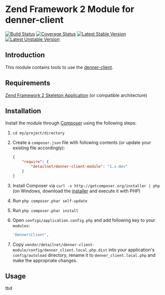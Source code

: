 # Zend Framework 2 Module for denner-client

[![Build Status](https://travis-ci.org/detailnet/denner-client-module.svg?branch=master)](https://travis-ci.org/detailnet/denner-client-module)
[![Coverage Status](https://img.shields.io/coveralls/detailnet/denner-client-module.svg)](https://coveralls.io/r/detailnet/denner-client-module)
[![Latest Stable Version](https://poser.pugx.org/detailnet/denner-client-module/v/stable.svg)](https://packagist.org/packages/detailnet/denner-client-module)
[![Latest Unstable Version](https://poser.pugx.org/detailnet/denner-client-module/v/unstable.svg)](https://packagist.org/packages/detailnet/denner-client-module)

## Introduction
This module contains tools to use the [denner-client](https://github.com/detailnet/denner-client).

## Requirements
[Zend Framework 2 Skeleton Application](http://www.github.com/zendframework/ZendSkeletonApplication) (or compatible architecture)

## Installation
Install the module through [Composer](http://getcomposer.org/) using the following steps:

  1. `cd my/project/directory`
  
  2. Create a `composer.json` file with following contents (or update your existing file accordingly):

     ```json
     {
         "require": {
             "detailnet/denner-client-module": "1.x-dev"
         }
     }
     ```
  3. Install Composer via `curl -s http://getcomposer.org/installer | php` (on Windows, download
     the [installer](http://getcomposer.org/installer) and execute it with PHP)
     
  4. Run `php composer.phar self-update`
     
  5. Run `php composer.phar install`
  
  6. Open `configs/application.config.php` and add following key to your `modules`:

     ```php
     'Denner\Client',
     ```

  7. Copy `vendor/detailnet/denner-client-module/config/denner_client.local.php.dist` into your application's
     `config/autoload` directory, rename it to `denner_client.local.php` and make the appropriate changes.

## Usage
tbd
